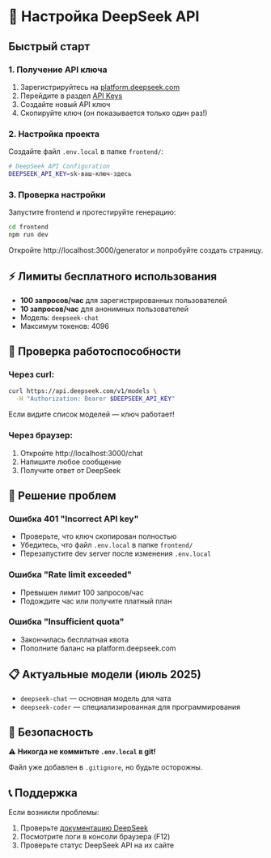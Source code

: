 # 🔑 Настройка DeepSeek API

## Быстрый старт

### 1. Получение API ключа

1. Зарегистрируйтесь на [platform.deepseek.com](https://platform.deepseek.com)
2. Перейдите в раздел [API Keys](https://platform.deepseek.com/api-keys)
3. Создайте новый API ключ
4. Скопируйте ключ (он показывается только один раз!)

### 2. Настройка проекта

Создайте файл `.env.local` в папке `frontend/`:

```bash
# DeepSeek API Configuration
DEEPSEEK_API_KEY=sk-ваш-ключ-здесь
```

### 3. Проверка настройки

Запустите frontend и протестируйте генерацию:

```bash
cd frontend
npm run dev
```

Откройте http://localhost:3000/generator и попробуйте создать страницу.

## ⚡ Лимиты бесплатного использования

- **100 запросов/час** для зарегистрированных пользователей
- **10 запросов/час** для анонимных пользователей
- Модель: `deepseek-chat`
- Максимум токенов: 4096

## 🔧 Проверка работоспособности

### Через curl:

```bash
curl https://api.deepseek.com/v1/models \
  -H "Authorization: Bearer $DEEPSEEK_API_KEY"
```

Если видите список моделей — ключ работает!

### Через браузер:

1. Откройте http://localhost:3000/chat
2. Напишите любое сообщение
3. Получите ответ от DeepSeek

## 🐛 Решение проблем

### Ошибка 401 "Incorrect API key"

- Проверьте, что ключ скопирован полностью
- Убедитесь, что файл `.env.local` в папке `frontend/`
- Перезапустите dev server после изменения `.env.local`

### Ошибка "Rate limit exceeded"

- Превышен лимит 100 запросов/час
- Подождите час или получите платный план

### Ошибка "Insufficient quota"

- Закончилась бесплатная квота
- Пополните баланс на platform.deepseek.com

## 📋 Актуальные модели (июль 2025)

- `deepseek-chat` — основная модель для чата
- `deepseek-coder` — специализированная для программирования

## 🔐 Безопасность

⚠️ **Никогда не коммитьте `.env.local` в git!**

Файл уже добавлен в `.gitignore`, но будьте осторожны.

## 📞 Поддержка

Если возникли проблемы:

1. Проверьте [документацию DeepSeek](https://platform.deepseek.com/docs)
2. Посмотрите логи в консоли браузера (F12)
3. Проверьте статус DeepSeek API на их сайте
